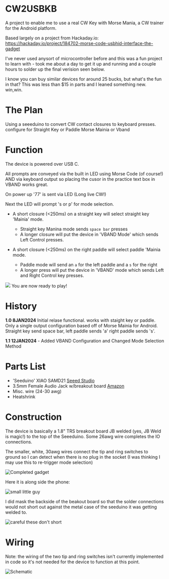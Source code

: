 # CW2USBKB
A project to enable me to use a real CW Key with Morse Mania, a CW trainer for the Android platform.

Based largely on a project from Hackaday.io: https://hackaday.io/project/184702-morse-code-usbhid-interface-the-gadget

I've never used anysort of microcontroller before and this was a fun project to learn with - took me about a day to get it up and running and a couple hours to solder up the final verision seen below. 

I know you can buy similar devices for around 25 bucks, but what's the fun in that? This was less than $15 in parts and I leaned something new. win,win.

# The Plan

Using a seeeduino to convert CW contact closures to keyboard presses. 
configure for Straight Key or Paddle
Morse Mainia or Vband

# Function

The device is powered over USB C. 

All prompts are conveyed via the built in LED using Morse Code (of course!) AND via keyboard output so placing the cusor in the practice text box in VBAND works great.


On power up '77' is sent via LED (Long live CW!)

Next the LED will prompt 's or p' for mode selection.

  * A short closure (<250ms) on a straight key will select straight key 'Mainia' mode.
    * Straight key Manina mode sends `space bar` presses
    * A longer closure will put the device in 'VBAND Mode' which sends Left Control presses.

  * A short closure (<250ms) on the right paddle will select paddle 'Mainia mode.
      * Paddle mode will send an `a` for the left paddle and a `s` for the right 
      * A longer press will put the device in 'VBAND' mode which sends Left and Right Control key presses. 

![](./images/VBAND.png "")
You are now ready to play!


# History

**1.0 8JAN2024** Initial relase
  functional. works with staight key or paddle. Only a single output configuration based off of Morse Mainia for Android. Straight key send space bar, left paddle sends 'a' right paddle sends 's'.
  
**1.1 12JAN2024** - Added VBAND Configuration and Changed Mode Selection Method
# Parts List

  * 'Seeduino' XIAO SAMD21 [Seeed Studio](https://www.seeedstudio.com/Seeeduino-XIAO-Arduino-Microcontroller-SAMD21-Cortex-M0+-p-4426.html)
  * 3.5mm Female Audio Jack w/breakout board [Amazon](https://www.amazon.com/gp/product/B08H8DR7ZW/ref=ppx_yo_dt_b_search_asin_title?ie=UTF8&psc=1)
  * Misc. wire (24-30 awg)
  * Heatshrink

# Construction

The device is basically a 1.8" TRS breakout board JB welded (yes, JB Weld is magic!) to the top of the Seeeduino. Some 26awg wire completes the IO connections.

The smaller, white, 30awg wires connect the tip and ring switches to ground so I can detect when there is no plug in the socket (I was thinking I may use this to re-trigger mode selection)

![Completed gadget](./images/complete_gadget.jpg "Nice and compact!")

Here it is along side the phone:

![](./images/with_phone.png "small little guy")

I did mask the backside of the beakout board so that the solder connections would not short out against the metal case of the seeduino it was getting welded to. 

![](./images/masking.jpg "careful these don't short")

# Wiring

Note: the wiring of the two tip and ring switches isn't currently implemented in code so it's not needed for the device to function at this point.

![](./images/schematic.jpg "Schematic")